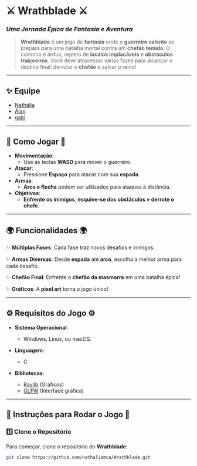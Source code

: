 # ⚔️ **Wrathblade** ⚔️
### *Uma Jornada Épica de Fantasia e Aventura*

> **Wrathblade** é um jogo de **fantasia** onde o **guerreiro valente** se prepara para uma batalha mortal contra um **chefão temido**. O caminho é árduo, repleto de **lacaios implacáveis** e **obstáculos traiçoeiros**. Você deve atravessar várias fases para alcançar o destino final: derrotar o **chefão** e salvar o reino!

---

## ✨ Equipe

- [Nathália](https://github.com/nathaliamca)
- [Alan](https://github.com/Alanm2)
- [gabi](https://github.com/gabimontcruz)

---

## 🏰 **Como Jogar** 🏰

- **Movimentação**: 
  - Use as teclas **WASD** para mover o guerreiro.
- **Atacar**: 
  - Pressione **Espaço** para atacar com sua **espada**.
- **Armas**: 
  - **Arco e flecha** podem ser utilizados para ataques à distância.
- **Objetivos**:
  - **Enfrente os inimigos**, **esquive-se dos obstáculos** e **derrote o chefe**.

---

## 🌍 **Funcionalidades** 🌍

✨ **Múltiplas Fases**: Cada fase traz novos desafios e inimigos.

✨ **Armas Diversas**: Desde **espada** até **arco**, escolha a melhor arma para cada desafio.

✨ **Chefão Final**: Enfrente o **chefão da masmorra** em uma batalha épica!

✨ **Gráficos**: A **pixel art** torna o jogo único!

---

## ⚙️ **Requisitos do Jogo** ⚙️

- **Sistema Operacional**: 
  - Windows, Linux, ou macOS.
  
- **Linguagem**: 
  - C
  
- **Bibliotecas**:
  - [Raylib](https://www.raylib.com) (Gráficos)
  - [GLFW](https://www.glfw.org) (Interface gráfica)

---

## 📝 **Instruções para Rodar o Jogo** 📝

### 1️⃣ **Clone o Repositório**

Para começar, clone o repositório do **Wrathblade**:

```bash
git clone https://github.com/nathaliamca/Wrathblade.git
